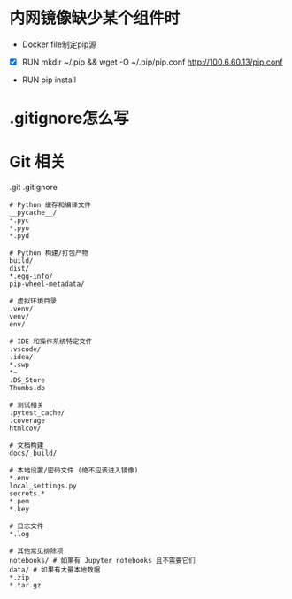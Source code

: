 # 内网镜像缺少某个组件时
- Docker file制定pip源
- [x] RUN mkdir ~/.pip && wget -O ~/.pip/pip.conf http://100.6.60.13/pip.conf
- RUN pip install
# .gitignore怎么写
# Git 相关
.git
.gitignore
```
# Python 缓存和编译文件
__pycache__/
*.pyc
*.pyo
*.pyd

# Python 构建/打包产物
build/
dist/
*.egg-info/
pip-wheel-metadata/

# 虚拟环境目录
.venv/
venv/
env/

# IDE 和操作系统特定文件
.vscode/
.idea/
*.swp
*~
.DS_Store
Thumbs.db

# 测试相关
.pytest_cache/
.coverage
htmlcov/

# 文档构建
docs/_build/

# 本地设置/密码文件 (绝不应该进入镜像)
*.env
local_settings.py
secrets.*
*.pem
*.key

# 日志文件
*.log

# 其他常见排除项
notebooks/ # 如果有 Jupyter notebooks 且不需要它们
data/ # 如果有大量本地数据
*.zip
*.tar.gz
```
